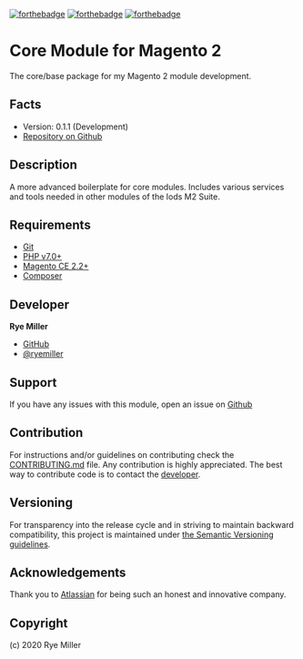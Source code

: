 [![forthebadge](https://forthebadge.com/images/badges/built-by-neckbeards.svg)](https://forthebadge.com)
[![forthebadge](https://forthebadge.com/images/badges/built-with-love.svg)](https://forthebadge.com)
[![forthebadge](https://forthebadge.com/images/badges/for-you.svg)](https://forthebadge.com)

Core Module for Magento 2 
=========================

The core/base package for my Magento 2 module development.


Facts
-----

 * Version: 0.1.1 (Development)
 * [Repository on Github](https://github.com/iods/iods-core)


Description
-----------

A more advanced boilerplate for core modules. Includes various services and 
tools needed in other modules of the Iods M2 Suite.


Requirements
------------

 * [Git](http://git-scm.com) 
 * [PHP v7.0+](http://php.net)
 * [Magento CE 2.2+](http://magento.com)
 * [Composer](http://getcomposer.org)


Developer
---------

**Rye Miller**

 * [GitHub](http://github.com/iods/)
 * [@ryemiller](https://twitter.com/ryemiller)


Support
-------

If you have any issues with this module, open an issue on [Github](https://github.com/iods/iods-core/issues)


Contribution
------------

For instructions and/or guidelines on contributing check the [CONTRIBUTING.md](https://github.com/iods/iods-core/CONTRIBUTING.md) 
file. Any contribution is highly appreciated. The best way to contribute code is to contact the [developer](#Developer).


Versioning
----------

For transparency into the release cycle and in striving to maintain backward compatibility, this project is
maintained under [the Semantic Versioning guidelines](http://semver.org/).


Acknowledgements
----------------

Thank you to [Atlassian](http://www.atlassian.com) for being such an honest and innovative company.


Copyright
---------

(c) 2020 Rye Miller
